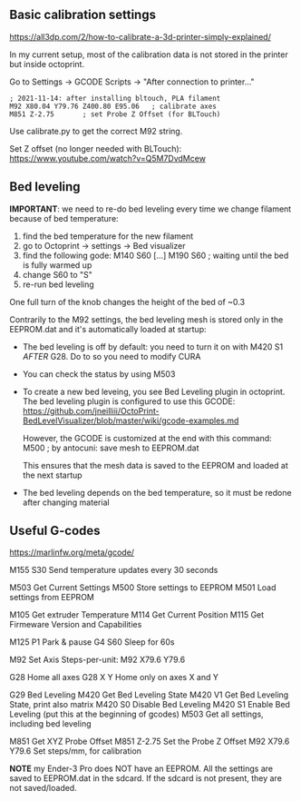 Basic calibration settings
--------------------------

https://all3dp.com/2/how-to-calibrate-a-3d-printer-simply-explained/

In my current setup, most of the calibration data is not stored in the printer
but inside octoprint.

Go to Settings -> GCODE Scripts -> "After connection to printer..."

    ; 2021-11-14: after installing bltouch, PLA filament
    M92 X80.04 Y79.76 Z400.80 E95.06   ; calibrate axes
    M851 Z-2.75       ; set Probe Z Offset (for BLTouch)


Use calibrate.py to get the correct M92 string.

Set Z offset (no longer needed with BLTouch):
https://www.youtube.com/watch?v=Q5M7DvdMcew

Bed leveling
-------------

**IMPORTANT**: we need to re-do bed leveling every time we change filament
because of bed temperature:

  1. find the bed temperature for the new filament
  2. go to Octoprint -> settings -> Bed visualizer
  3. find the following gode:
         M140 S60
         [...]
         M190 S60 ; waiting until the bed is fully warmed up
  4. change S60 to "S<temperature>"
  5. re-run bed leveling


One full turn of the knob changes the height of the bed of ~0.3


Contrarily to the M92 settings, the bed leveling mesh is stored only in the
EEPROM.dat and it's automatically loaded at startup:

  - The bed leveling is off by default: you need to turn it on with M420 S1
    *AFTER* G28. Do to so you need to modify CURA

  - You can check the status by using M503

  - To create a new bed leveing, you see Bed Leveling plugin in octoprint. The
    bed leveling plugin is configured to use this GCODE:
    https://github.com/jneilliii/OctoPrint-BedLevelVisualizer/blob/master/wiki/gcode-examples.md

    However, the GCODE is customized at the end with this command:
        M500 ; by antocuni: save mesh to EEPROM.dat

    This ensures that the mesh data is saved to the EEPROM and loaded at the
    next startup

  - The bed leveling depends on the bed temperature, so it must be redone
    after changing material



Useful G-codes
--------------

https://marlinfw.org/meta/gcode/

M155 S30 Send temperature updates every 30 seconds

M503     Get Current Settings
M500     Store settings to EEPROM
M501     Load settings from EEPROM

M105     Get extruder Temperature
M114     Get Current Position
M115     Get Firmeware Version and Capabilities

M125 P1  Park & pause
G4 S60   Sleep for 60s

M92      Set Axis Steps-per-unit: M92 X79.6 Y79.6

G28      Home all axes
G28 X Y  Home only on axes X and Y

G29      Bed Leveling
M420     Get Bed Leveling State
M420 V1  Get Bed Leveling State, print also matrix
M420 S0  Disable Bed Leveling
M420 S1  Enable Bed Leveling  (put this at the beginning of gcodes)
M503     Get all settings, including bed leveling

M851               Get XYZ Probe Offset
M851 Z-2.75        Set the Probe Z Offset
M92 X79.6 Y79.6    Set steps/mm, for calibration


**NOTE** my Ender-3 Pro does NOT have an EEPROM. All the settings are saved to
EEPROM.dat in the sdcard. If the sdcard is not present, they are not
saved/loaded.

